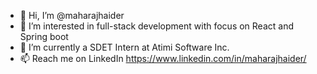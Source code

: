 - 👋 Hi, I’m @maharajhaider
- 👀 I’m interested in full-stack development with focus on React and Spring boot
- 🌱 I’m currently a SDET Intern at Atimi Software Inc.
- 📫 Reach me on LinkedIn https://www.linkedin.com/in/maharajhaider/

<!---
maharajhaider/maharajhaider is a ✨ special ✨ repository because its `README.md` (this file) appears on your GitHub profile.
You can click the Preview link to take a look at your changes.
--->
